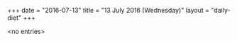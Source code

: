 +++
date = "2016-07-13"
title = "13 July 2016 (Wednesday)"
layout = "daily-diet"
+++

\<no entries\>